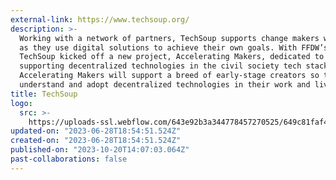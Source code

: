 ```yaml
---
external-link: https://www.techsoup.org/
description: >-
  Working with a network of partners, TechSoup supports change makers worldwide
  as they use digital solutions to achieve their own goals. With FFDW’s award,
  TechSoup kicked off a new project, Accelerating Makers, dedicated to
  supporting decentralized technologies in the civil society tech stack.
  Accelerating Makers will support a breed of early-stage creators so they can
  understand and adopt decentralized technologies in their work and lives.
title: TechSoup
logo:
  src: >-
    https://uploads-ssl.webflow.com/643e92b3a344778457270525/649c81faf4d7738ba43cceaa_image%20(1).png
updated-on: "2023-06-28T18:54:51.524Z"
created-on: "2023-06-28T18:54:51.524Z"
published-on: "2023-10-20T14:07:03.064Z"
past-collaborations: false
---
```

